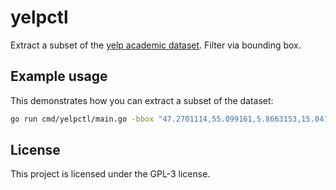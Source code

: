 # yelpctl

Extract a subset of the [yelp academic dataset](https://www.yelp.com/dataset). Filter via bounding box.

## Example usage

This demonstrates how you can extract a subset of the dataset:

```bash
go run cmd/yelpctl/main.go -bbox "47.2701114,55.099161,5.8663153,15.0419319" -path assets/yelp_academic_dataset_business.json
```
## License

This project is licensed under the GPL-3 license.
